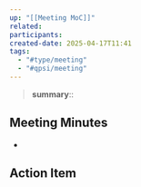 ```yaml
---
up: "[[Meeting MoC]]"
related:
participants:
created-date: 2025-04-17T11:41
tags:
  - "#type/meeting"
  - "#qpsi/meeting"
---
```


> **summary**::

## Meeting Minutes

- 

## Action Item